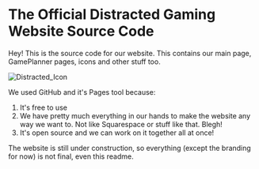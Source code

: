 # The Official Distracted Gaming Website Source Code
Hey! This is the source code for our website. This contains our main page, GamePlanner pages, icons and other stuff too.

![Distracted_Icon](https://github.com/user-attachments/assets/b632c2b5-2614-4294-b21d-21edf8f5f8d1)

We used GitHub and it's Pages tool because: 

1. It's free to use 
2. We have pretty much everything in our hands to make the website any way we want to. Not like Squarespace or stuff like that. Blegh! 
3. It's open source and we can work on it together all at once!

The website is still under construction, so everything (except the branding for now) is not final, even this readme.
